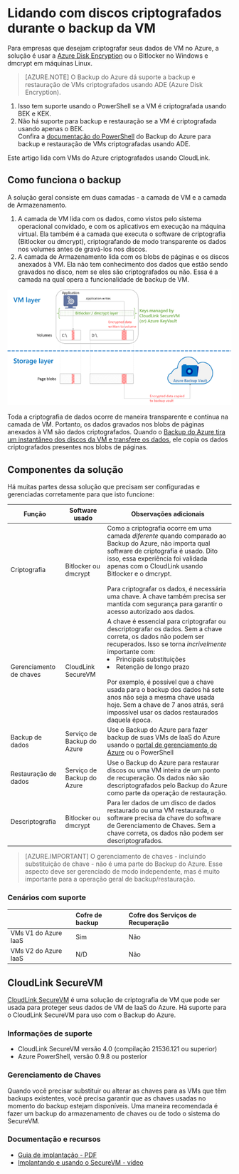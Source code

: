<properties
   pageTitle="Backup do Azure - Backup das VMs de IaaS do Azure com discos criptografados | Microsoft Azure"
   description="Saiba como o Backup do Azure trata dados criptografados usando o BitLocker ou dmcrypt durante o backup de VM de IaaS. Este artigo o prepara para as diferenças nas experiências de backup e restauração ao lidar com discos criptografados."
   services="backup"
   documentationCenter=""
   authors="pallavijoshi"
   manager="vijayts"
   editor=""/>
<tags
   ms.service="backup"
   ms.devlang="na"
   ms.topic="article"
   ms.tgt_pltfrm="na"
   ms.workload="storage-backup-recovery"
   ms.date="07/01/2016"
   ms.author="markgal; jimpark; trinadhk"/>

# Lidando com discos criptografados durante o backup da VM

Para empresas que desejam criptografar seus dados de VM no Azure, a solução é usar a [Azure Disk Encryption](../azure-security-disk-encryption.md) ou o Bitlocker no Windows e dmcrypt em máquinas Linux.

> [AZURE.NOTE]  O Backup do Azure dá suporte a backup e restauração de VMs criptografados usando ADE (Azure Disk Encryption). <br>
1. Isso tem suporte usando o PowerShell se a VM é criptografada usando BEK e KEK. <br>
2. Não há suporte para backup e restauração se a VM é criptografada usando apenas o BEK. <br> Confira a [documentação do PowerShell](backup-azure-vms-automation.md) do Backup do Azure para backup e restauração de VMs criptografadas usando ADE.

Este artigo lida com VMs do Azure criptografados usando CloudLink.

## Como funciona o backup

A solução geral consiste em duas camadas - a camada de VM e a camada de Armazenamento.

1. A camada de VM lida com os dados, como vistos pelo sistema operacional convidado, e com os aplicativos em execução na máquina virtual. Ela também é a camada que executa o software de criptografia (Bitlocker ou dmcrypt), criptografando de modo transparente os dados nos volumes antes de gravá-los nos discos.
2. A camada de Armazenamento lida com os blobs de páginas e os discos anexados à VM. Ela não tem conhecimento dos dados que estão sendo gravados no disco, nem se eles são criptografados ou não. Essa é a camada na qual opera a funcionalidade de backup de VM.

![Como a criptografia do Bitlocker e o backup de VM do Azure coexistem](./media/backup-azure-vms-encryption/how-it-works.png)

Toda a criptografia de dados ocorre de maneira transparente e contínua na camada de VM. Portanto, os dados gravados nos blobs de páginas anexados à VM são dados criptografados. Quando o [Backup do Azure tira um instantâneo dos discos da VM e transfere os dados](backup-azure-vms-introduction.md#how-does-azure-back-up-virtual-machines), ele copia os dados criptografados presentes nos blobs de páginas.

## Componentes da solução

Há muitas partes dessa solução que precisam ser configuradas e gerenciadas corretamente para que isto funcione:

| Função | Software usado | Observações adicionais |
| -------- | ------------- | ------- |
| Criptografia | Bitlocker ou dmcrypt | Como a criptografia ocorre em uma camada *diferente* quando comparado ao Backup do Azure, não importa qual software de criptografia é usado. Dito isso, essa experiência foi validada apenas com o CloudLink usando Bitlocker e o dmcrypt.<br><br> Para criptografar os dados, é necessária uma chave. A chave também precisa ser mantida com segurança para garantir o acesso autorizado aos dados. |
| Gerenciamento de chaves | CloudLink SecureVM | A chave é essencial para criptografar ou descriptografar os dados. Sem a chave correta, os dados não podem ser recuperados. Isso se torna *incrivelmente* importante com:<br><li>Principais substituições<li>Retenção de longo prazo<br><br>Por exemplo, é possível que a chave usada para o backup dos dados há sete anos não seja a mesma chave usada hoje. Sem a chave de 7 anos atrás, será impossível usar os dados restaurados daquela época.|
| Backup de dados | Serviço de Backup do Azure | Use o Backup do Azure para fazer backup de suas VMs de IaaS do Azure usando o [portal de gerenciamento do Azure](http://manage.windowsazure.com) ou o PowerShell |
| Restauração de dados | Serviço de Backup do Azure | Use o Backup do Azure para restaurar discos ou uma VM inteira de um ponto de recuperação. Os dados não são descriptografados pelo Backup do Azure como parte da operação de restauração.|
| Descriptografia | Bitlocker ou dmcrypt | Para ler dados de um disco de dados restaurado ou uma VM restaurada, o software precisa da chave do software de Gerenciamento de Chaves. Sem a chave correta, os dados não podem ser descriptografados. |

> [AZURE.IMPORTANT]  O gerenciamento de chaves - incluindo substituição de chave - não é uma parte do Backup do Azure. Esse aspecto deve ser gerenciado de modo independente, mas é muito importante para a operação geral de backup/restauração.

### Cenários com suporte


| &nbsp; | Cofre de backup | Cofre dos Serviços de Recuperação |
| :-- | :-- | :-- |
| VMs V1 do Azure IaaS | Sim | Não |
| VMs V2 do Azure IaaS | N/D | Não |


## CloudLink SecureVM

[CloudLink SecureVM](http://www.cloudlinktech.com/choose-your-cloud/microsoft-azure/) é uma solução de criptografia de VM que pode ser usada para proteger seus dados de VM de IaaS do Azure. Há suporte para o CloudLink SecureVM para uso com o Backup do Azure.

### Informações de suporte

- CloudLink SecureVM versão 4.0 (compilação 21536.121 ou superior)
- Azure PowerShell, versão 0.9.8 ou posterior

### Gerenciamento de Chaves

Quando você precisar substituir ou alterar as chaves para as VMs que têm backups existentes, você precisa garantir que as chaves usadas no momento do backup estejam disponíveis. Uma maneira recomendada é fazer um backup do armazenamento de chaves ou de todo o sistema do SecureVM.

### Documentação e recursos

- [Guia de implantação - PDF](http://www.cloudlinktech.com/Azure/CL_SecureVM_4_0_DG_EMC_Azure_R2.pdf)
- [Implantando e usando o SecureVM - vídeo](https://www.youtube.com/watch?v=8AIRe92UDNg)

<!---HONumber=AcomDC_0810_2016-->